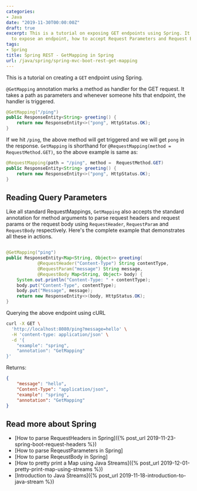 ```yaml
---
categories:
- Java
date: "2019-11-30T00:00:00Z"
draft: true
excerpt: This is a tutorial on exposing GET endpoints using Spring. It discussed how
  to expose an endpoint, how to accept Request Parameters and Request Body.
tags:
- Spring
title: Spring REST - GetMapping in Spring
url: /java/spring/spring-mvc-boot-rest-get-mapping
---
```


This is a tutorial on creating a `GET` endpoint using Spring.

`@GetMapping` annotation marks a method as handler for the GET request. It takes a path as parameters and whenever someone hits that endpoint, the handler is triggered.

```java
@GetMapping("/ping")
public ResponseEntity<String> greeting() {
    return new ResponseEntity<>("pong", HttpStatus.OK);
}
```
If we hit `/ping`, the above method will get triggered and we will get `pong` in the response. `GetMapping` is shorthand for `@RequestMapping(method = RequestMethod.GET)`, so the above example is same as:

```java
@RequestMapping(path = "/ping", method =  RequestMethod.GET)
public ResponseEntity<String> greeting() {
    return new ResponseEntity<>("pong", HttpStatus.OK);
}
```

## Reading Query Parameters
Like all standard RequestMappings, `GetMapping` also accepts the standard annotation for method arguments to parse request headers and request params or the request body using `RequestHeader`, `RequestParam` and `RequestBody` respectively. Here's the complete example that demonstrates all these in actions.

```java

@GetMapping("ping")
public ResponseEntity<Map<String, Object>> greeting(
            @RequestHeader("Content-Type") String contentType,
            @RequestParam("message") String message, 
            @RequestBody Map<String, Object> body) {
    System.out.println("Content-Type: " + contentType);
    body.put("Content-Type", contentType);
    body.put("Message", message);
    return new ResponseEntity<>(body, HttpStatus.OK);
}
```

Querying the above endpoint using cURL
```bash
curl -X GET \
  'http://localhost:8080/ping?message=hello' \
  -H 'content-type: application/json' \
  -d '{
	"example": "spring",
	"annotation": "GetMapping"
}'
```
Returns:
```json
{
    "message": "hello",
    "Content-Type": "application/json",
	"example": "spring",
	"annotation": "GetMapping"
}
```

## Read more about Spring
- [How to parse RequestHeaders in Spring]({% post_url 2019-11-23-spring-boot-request-headers %})
- [How to parse ReqeustParameters in Spring]
- [How to parse ReqeustBody in Spring]
- [How to pretty print a Map using Java Streams]({% post_url 2019-12-01-pretty-print-map-using-streams %})
- [Introduction to Java Streams]({% post_url 2019-11-18-introduction-to-java-stream %})
